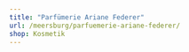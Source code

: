 ```yaml
---
title: "Parfümerie Ariane Federer"
url: /meersburg/parfuemerie-ariane-federer/
shop: Kosmetik
---
```

